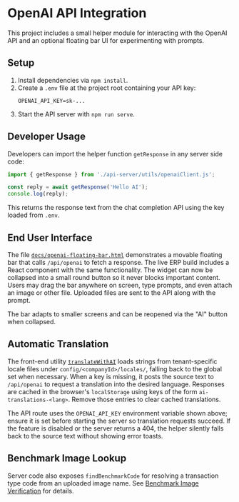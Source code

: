 # OpenAI API Integration

This project includes a small helper module for interacting with the OpenAI API and an optional floating bar UI for experimenting with prompts.

## Setup
1. Install dependencies via `npm install`.
2. Create a `.env` file at the project root containing your API key:
   ```
   OPENAI_API_KEY=sk-...
   ```
3. Start the API server with `npm run serve`.

## Developer Usage
Developers can import the helper function `getResponse` in any server side code:
```js
import { getResponse } from './api-server/utils/openaiClient.js';

const reply = await getResponse('Hello AI');
console.log(reply);
```
This returns the response text from the chat completion API using the key loaded from `.env`.

## End User Interface
The file [`docs/openai-floating-bar.html`](./openai-floating-bar.html) demonstrates a movable floating bar that calls `/api/openai` to fetch a response. The live ERP build includes a React component with the same functionality. The widget can now be collapsed into a small round button so it never blocks important content. Users may drag the bar anywhere on screen, type prompts, and even attach an image or other file. Uploaded files are sent to the API along with the prompt.

The bar adapts to smaller screens and can be reopened via the "AI" button when collapsed.

## Automatic Translation

The front-end utility [`translateWithAI`](../src/erp.mgt.mn/utils/translateWithAI.js) loads strings from tenant-specific locale files under `config/<companyId>/locales/`, falling back to the global set when necessary. When a key is missing, it posts the source text to `/api/openai` to request a translation into the desired language. Responses are cached in the browser's `localStorage` using keys of the form `ai-translations-<lang>`. Remove those entries to clear cached translations.

The API route uses the `OPENAI_API_KEY` environment variable shown above; ensure it is set before starting the server so translation requests succeed. If the feature is disabled or the server returns a 404, the helper silently falls back to the source text without showing error toasts.

## Benchmark Image Lookup

Server code also exposes `findBenchmarkCode` for resolving a transaction type code from an uploaded image name. See [Benchmark Image Verification](./benchmark-image-verification.md) for details.
